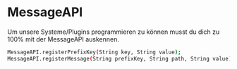 # MessageAPI

Um unsere Systeme/Plugins programmieren zu können musst du dich zu 100% mit der MessageAPI auskennen.

```bash
MessageAPI.registerPrefixKey(String key, String value);
MessageAPI.registerMessage(String prefixKey, String path, String value);
```

